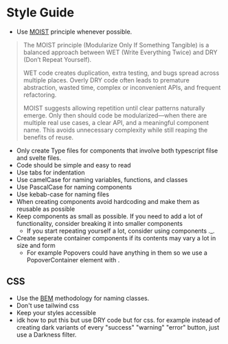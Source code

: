 # Style Guide
- Use [MOIST](https://medium.com/@slavik57/why-should-you-write-moist-code-8d127e2c0075) principle whenever possible.
> The MOIST principle (Modularize Only If Something Tangible) is a balanced approach between WET (Write Everything Twice) and DRY (Don’t Repeat Yourself).
>
> WET code creates duplication, extra testing, and bugs spread across multiple places.
> Overly DRY code often leads to premature abstraction, wasted time, complex or inconvenient APIs, and frequent refactoring.
>
> MOIST suggests allowing repetition until clear patterns naturally emerge. Only then should code be modularized—when there are multiple real use cases, a clear API, and a meaningful component name. This avoids unnecessary complexity while still reaping the benefits of reuse.

- Only create Type files for components that involve both typescript filse and svelte files.
- Code should be simple and easy to read
- Use tabs for indentation
- Use camelCase for naming variables, functions, and classes
- Use PascalCase for naming components
- Use kebab-case for naming files
- When creating components avoid hardcoding and make them as reusable as possible
- Keep components as small as possible. If you need to add a lot of functionality, consider breaking it into smaller components
    - If you start repeating yourself a lot, consider using components ._.
- Create seperate container components if its contents may vary a lot in size and form
    - For example Popovers could have anything in them so we use a PopoverContainer element with <slot></slot>.
## CSS
- Use the [BEM](https://en.bem.info/methodology/quick-start/) methodology for naming classes.
- Don't use tailwind css
- Keep your styles accessible
- idk how to put this but use DRY code but for css. for example instead of creating dark variants of every "success" "warning" "error" button, just use a Darkness filter. 
